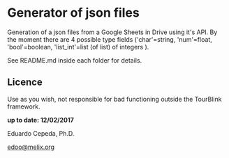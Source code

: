 # Generator of json files
Generation of a json files from a Google Sheets in Drive using it's API.
By the moment there are 4 possible type fields ('char'=string, 'num'=float, 'bool'=boolean, 'list_int'=list (of list) of integers ).

See README.md inside each folder for details.

## Licence
Use as you wish, not responsible for bad functioning outside the TourBlink framework.

**up to date: 12/02/2017**
 
Eduardo Cepeda, Ph.D.

edoo@melix.org